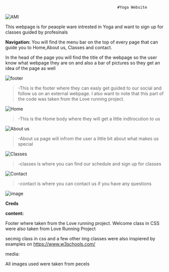                                                      #Yoga Website


![AMI](https://user-images.githubusercontent.com/100727900/161029622-32920827-6572-44ef-aff5-722489c48c3e.PNG)

This webpage is for peaople ware intrested in Yoga and want to sign up for classes guided by profesinals

**Navigation:**
You will find the menu bar on the top of every page that can guide you to Home,About us, Classes and contact.


In the head of the page you will find the title of the webpage so the user know what webpage they are on and also a bar of pictures so they get an idea of the page as well


![footer](https://user-images.githubusercontent.com/100727900/161032031-fef2fdee-470f-4b9e-8ee6-3c466c395424.PNG)
>-This is the footer where they can easly get guided to our social and follow us on an external webpage. I also want to note that this part of the code was taken from the Love running project.

![Home](https://user-images.githubusercontent.com/100727900/161032472-c39a3b7e-43a5-4e90-992a-c28ce82c6cd9.PNG)
>-This is the Home body where they will get a little indtrocution to us

![About us](https://user-images.githubusercontent.com/100727900/161032617-95eabf5d-cf1e-4ef0-bc90-09eec3885318.PNG)
>-About us page will infrom the user a little bit about what makes us special

![Classes](https://user-images.githubusercontent.com/100727900/161032700-f7e809c7-d733-49d3-9046-03d65411b5da.PNG)
>-classes is where you can find our schedule and sign up for classes

![Contact](https://user-images.githubusercontent.com/100727900/161032770-11569523-9ef0-4467-b77a-1fbb033c56a3.PNG)

>-contact is where you can contact us if you have any questions




![image](https://user-images.githubusercontent.com/100727900/175833878-0b1d8e7a-d4a9-46b3-9ba3-d0d99a0957e8.png)




**Creds**

**content:**

Footer where taken from the Love running project. Welcome class in CSS were also taken from Love Running Project

secmig class in css and a few other img classes were also inspiered by examples on https://www.w3schools.com/

media:

All images used were taken from pecels
